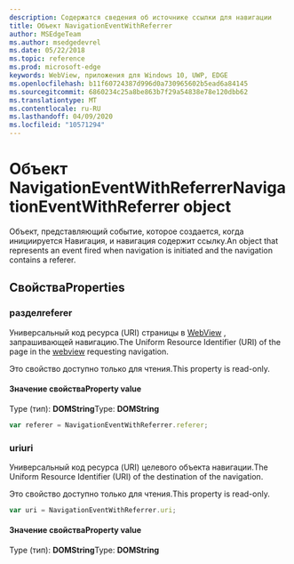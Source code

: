 ```yaml
---
description: Содержатся сведения об источнике ссылки для навигации
title: Объект NavigationEventWithReferrer
author: MSEdgeTeam
ms.author: msedgedevrel
ms.date: 05/22/2018
ms.topic: reference
ms.prod: microsoft-edge
keywords: WebView, приложения для Windows 10, UWP, EDGE
ms.openlocfilehash: b11f60724387d996d0a730965602b5ead6a84145
ms.sourcegitcommit: 6860234c25a8be863b7f29a54838e78e120dbb62
ms.translationtype: MT
ms.contentlocale: ru-RU
ms.lasthandoff: 04/09/2020
ms.locfileid: "10571294"
---
```

# <span data-ttu-id="fb7cb-104">Объект NavigationEventWithReferrer</span><span class="sxs-lookup"><span data-stu-id="fb7cb-104">NavigationEventWithReferrer object</span></span>

<span data-ttu-id="fb7cb-105">Объект, представляющий событие, которое создается, когда инициируется Навигация, и навигация содержит ссылку.</span><span class="sxs-lookup"><span data-stu-id="fb7cb-105">An object that represents an event fired when navigation is initiated and the navigation contains a referer.</span></span>

## <span data-ttu-id="fb7cb-106">Свойства</span><span class="sxs-lookup"><span data-stu-id="fb7cb-106">Properties</span></span>

### <span data-ttu-id="fb7cb-107">раздел</span><span class="sxs-lookup"><span data-stu-id="fb7cb-107">referer</span></span>

<span data-ttu-id="fb7cb-108">Универсальный код ресурса (URI) страницы в [WebView](../webview.md) , запрашивающей навигацию.</span><span class="sxs-lookup"><span data-stu-id="fb7cb-108">The Uniform Resource Identifier (URI) of the page in the [webview](../webview.md) requesting navigation.</span></span>

<span data-ttu-id="fb7cb-109">Это свойство доступно только для чтения.</span><span class="sxs-lookup"><span data-stu-id="fb7cb-109">This property is read-only.</span></span>

#### <span data-ttu-id="fb7cb-110">Значение свойства</span><span class="sxs-lookup"><span data-stu-id="fb7cb-110">Property value</span></span>
<span data-ttu-id="fb7cb-111">Type (тип): **DOMString**</span><span class="sxs-lookup"><span data-stu-id="fb7cb-111">Type: **DOMString**</span></span>


```js
var referer = NavigationEventWithReferrer.referer;
```

### <span data-ttu-id="fb7cb-112">uri</span><span class="sxs-lookup"><span data-stu-id="fb7cb-112">uri</span></span>

<span data-ttu-id="fb7cb-113">Универсальный код ресурса (URI) целевого объекта навигации.</span><span class="sxs-lookup"><span data-stu-id="fb7cb-113">The Uniform Resource Identifier (URI) of the destination of the navigation.</span></span>

<span data-ttu-id="fb7cb-114">Это свойство доступно только для чтения.</span><span class="sxs-lookup"><span data-stu-id="fb7cb-114">This property is read-only.</span></span>

```js
var uri = NavigationEventWithReferrer.uri;
```

#### <span data-ttu-id="fb7cb-115">Значение свойства</span><span class="sxs-lookup"><span data-stu-id="fb7cb-115">Property value</span></span>
<span data-ttu-id="fb7cb-116">Type (тип): **DOMString**</span><span class="sxs-lookup"><span data-stu-id="fb7cb-116">Type: **DOMString**</span></span>
